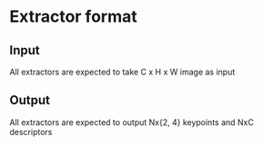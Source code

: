 # Extractor format

## Input

All extractors are expected to take C x H x W image as input

## Output
All extractors are expected to output Nx{2, 4} keypoints and NxC descriptors

